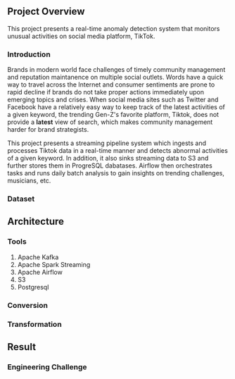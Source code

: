 ## Project Overview
This project presents a real-time anomaly detection system that monitors unusual activities on social media platform, TikTok. 
### Introduction
Brands in modern world face challenges of timely community management and reputation maintanence on multiple social outlets. Words have a quick way to travel across the Internet and consumer sentiments are prone to rapid decline if brands do not take proper actions immediately upon emerging topics and crises. When social media sites such as Twitter and Facebook have a relatively easy way to keep track of the latest activities of a given keyword, the trending Gen-Z's favorite platform, Tiktok, does not provide a **latest** view of search, which makes community management harder for brand strategists.  

This project presents a streaming pipeline system which ingests and processes Tiktok data in a real-time manner and detects abnormal activities of a given keyword. In addition, it also sinks streaming data to S3 and further stores them in ProgreSQL dabatases. Airflow then orchestrates tasks and runs daily batch analysis to gain insights on trending challenges, musicians, etc. 

### Dataset

## Architecture

### Tools
1. Apache Kafka
2. Apache Spark Streaming
3. Apache Airflow
4. S3
4. Postgresql

### Conversion
### Transformation

## Result
### Engineering Challenge


